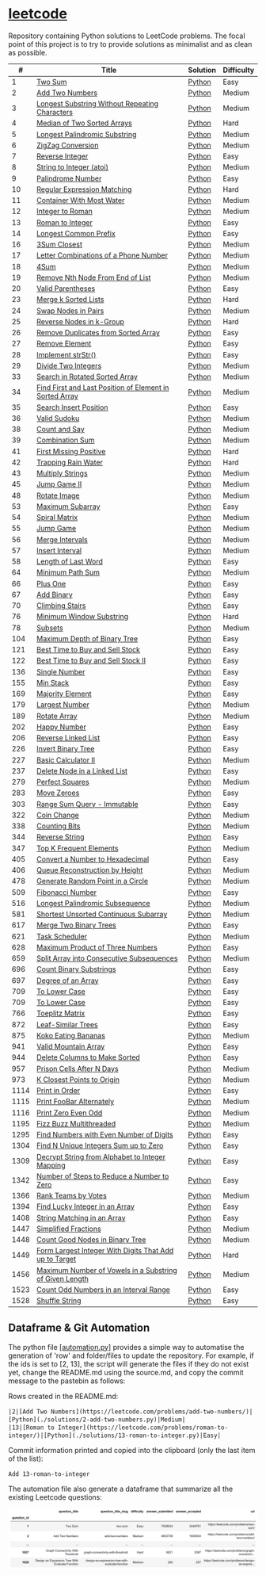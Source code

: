 # [leetcode](https://leetcode.com/problemset/all/)

Repository containing Python solutions to LeetCode problems. The focal point of this project is to try to provide solutions as minimalist and as clean as possible.

| # | Title | Solution | Difficulty |
|---| ----- | -------- | ---------- |
|1|[Two Sum](https://leetcode.com/problems/two-sum/)|[Python](solutions/1-two-sum.py)|Easy|
|2|[Add Two Numbers](https://leetcode.com/problems/add-two-numbers/)|[Python](solutions/2-add-two-numbers.py)|Medium|
|3|[Longest Substring Without Repeating Characters](https://leetcode.com/problems/longest-substring-without-repeating-characters/)|[Python](solutions/3-longest-substring-without-repeating-characters.py)|Medium|
|4|[Median of Two Sorted Arrays](https://leetcode.com/problems/median-of-two-sorted-arrays/)|[Python](solutions/4-median-of-two-sorted-arrays.py)|Hard|
|5|[Longest Palindromic Substring](https://leetcode.com/problems/longest-palindromic-substring/)|[Python](solutions/5-longest-palindromic-substring.py)|Medium|
|6|[ZigZag Conversion](https://leetcode.com/problems/zigzag-conversion/)|[Python](solutions/6-zigzag-conversion.py)|Medium|
|7|[Reverse Integer](https://leetcode.com/problems/reverse-integer/)|[Python](solutions/7-reverse-integer.py)|Easy|
|8|[String to Integer (atoi)](https://leetcode.com/problems/string-to-integer-atoi/)|[Python](solutions/8-string-to-integer-atoi.py)|Medium|
|9|[Palindrome Number](https://leetcode.com/problems/palindrome-number/)|[Python](solutions/9-palindrome-number.py)|Easy|
|10|[Regular Expression Matching](https://leetcode.com/problems/regular-expression-matching/)|[Python](solutions/10-regular-expression-matching.py)|Hard|
|11|[Container With Most Water](https://leetcode.com/problems/container-with-most-water/)|[Python](solutions/11-container-with-most-water.py)|Medium|
|12|[Integer to Roman](https://leetcode.com/problems/integer-to-roman/)|[Python](solutions/12-integer-to-roman.py)|Medium|
|13|[Roman to Integer](https://leetcode.com/problems/roman-to-integer/)|[Python](solutions/13-roman-to-integer.py)|Easy|
|14|[Longest Common Prefix](https://leetcode.com/problems/longest-common-prefix/)|[Python](solutions/14-longest-common-prefix.py)|Easy|
|16|[3Sum Closest](https://leetcode.com/problems/3sum-closest/)|[Python](solutions/16-3sum-closest.py)|Medium|
|17|[Letter Combinations of a Phone Number](https://leetcode.com/problems/letter-combinations-of-a-phone-number/)|[Python](solutions/17-letter-combinations-of-a-phone-number.py)|Medium|
|18|[4Sum](https://leetcode.com/problems/4sum/)|[Python](solutions/18-4sum.py)|Medium|
|19|[Remove Nth Node From End of List](https://leetcode.com/problems/remove-nth-node-from-end-of-list/)|[Python](solutions/19-remove-nth-node-from-end-of-list.py)|Medium|
|20|[Valid Parentheses](https://leetcode.com/problems/valid-parentheses/)|[Python](solutions/20-valid-parentheses.py)|Easy|
|23|[Merge k Sorted Lists](https://leetcode.com/problems/merge-k-sorted-lists/)|[Python](solutions/23-merge-k-sorted-lists.py)|Hard|
|24|[Swap Nodes in Pairs](https://leetcode.com/problems/swap-nodes-in-pairs/)|[Python](solutions/24-swap-nodes-in-pairs.py)|Medium|
|25|[Reverse Nodes in k-Group](https://leetcode.com/problems/reverse-nodes-in-k-group/)|[Python](solutions/25-reverse-nodes-in-k-group.py)|Hard|
|26|[Remove Duplicates from Sorted Array](https://leetcode.com/problems/remove-duplicates-from-sorted-array/)|[Python](solutions/26-remove-duplicates-from-sorted-array.py)|Easy|
|27|[Remove Element](https://leetcode.com/problems/remove-element/)|[Python](solutions/27-remove-element.py)|Easy|
|28|[Implement strStr()](https://leetcode.com/problems/implement-strstr/)|[Python](solutions/28-implement-strstr.py)|Easy|
|29|[Divide Two Integers](https://leetcode.com/problems/divide-two-integers/)|[Python](solutions/29-divide-two-integers.py)|Medium|
|33|[Search in Rotated Sorted Array](https://leetcode.com/problems/search-in-rotated-sorted-array/)|[Python](solutions/33-search-in-rotated-sorted-array.py)|Medium|
|34|[Find First and Last Position of Element in Sorted Array](https://leetcode.com/problems/find-first-and-last-position-of-element-in-sorted-array/)|[Python](solutions/34-find-first-and-last-position-of-element-in-sorted-array.py)|Medium|
|35|[Search Insert Position](https://leetcode.com/problems/search-insert-position/)|[Python](solutions/35-search-insert-position.py)|Easy|
|36|[Valid Sudoku](https://leetcode.com/problems/valid-sudoku/)|[Python](solutions/36-valid-sudoku.py)|Medium|
|38|[Count and Say](https://leetcode.com/problems/count-and-say/)|[Python](solutions/38-count-and-say.py)|Medium|
|39|[Combination Sum](https://leetcode.com/problems/combination-sum/)|[Python](solutions/39-combination-sum.py)|Medium|
|41|[First Missing Positive](https://leetcode.com/problems/first-missing-positive/)|[Python](solutions/41-first-missing-positive.py)|Hard|
|42|[Trapping Rain Water](https://leetcode.com/problems/trapping-rain-water/)|[Python](solutions/42-trapping-rain-water.py)|Hard|
|43|[Multiply Strings](https://leetcode.com/problems/multiply-strings/)|[Python](solutions/43-multiply-strings.py)|Medium|
|45|[Jump Game II](https://leetcode.com/problems/jump-game-ii/)|[Python](solutions/45-jump-game-ii.py)|Medium|
|48|[Rotate Image](https://leetcode.com/problems/rotate-image/)|[Python](solutions/48-rotate-image.py)|Medium|
|53|[Maximum Subarray](https://leetcode.com/problems/maximum-subarray/)|[Python](solutions/53-maximum-subarray.py)|Easy|
|54|[Spiral Matrix](https://leetcode.com/problems/spiral-matrix/)|[Python](solutions/54-spiral-matrix.py)|Medium|
|55|[Jump Game](https://leetcode.com/problems/jump-game/)|[Python](solutions/55-jump-game.py)|Medium|
|56|[Merge Intervals](https://leetcode.com/problems/merge-intervals/)|[Python](solutions/56-merge-intervals.py)|Medium|
|57|[Insert Interval](https://leetcode.com/problems/insert-interval/)|[Python](solutions/57-insert-interval.py)|Medium|
|58|[Length of Last Word](https://leetcode.com/problems/length-of-last-word/)|[Python](solutions/58-length-of-last-word.py)|Easy|
|64|[Minimum Path Sum](https://leetcode.com/problems/minimum-path-sum/)|[Python](solutions/64-minimum-path-sum.py)|Medium|
|66|[Plus One](https://leetcode.com/problems/plus-one/)|[Python](solutions/66-plus-one.py)|Easy|
|67|[Add Binary](https://leetcode.com/problems/add-binary/)|[Python](solutions/67-add-binary.py)|Easy|
|70|[Climbing Stairs](https://leetcode.com/problems/climbing-stairs/)|[Python](solutions/70-climbing-stairs.py)|Easy|
|76|[Minimum Window Substring](https://leetcode.com/problems/minimum-window-substring/)|[Python](solutions/76-minimum-window-substring.py)|Hard|
|78|[Subsets](https://leetcode.com/problems/subsets/)|[Python](solutions/78-subsets.py)|Medium|
|104|[Maximum Depth of Binary Tree](https://leetcode.com/problems/maximum-depth-of-binary-tree/)|[Python](solutions/104-maximum-depth-of-binary-tree.py)|Easy|
|121|[Best Time to Buy and Sell Stock](https://leetcode.com/problems/best-time-to-buy-and-sell-stock/)|[Python](solutions/121-best-time-to-buy-and-sell-stock.py)|Easy|
|122|[Best Time to Buy and Sell Stock II](https://leetcode.com/problems/best-time-to-buy-and-sell-stock-ii/)|[Python](solutions/122-best-time-to-buy-and-sell-stock-ii.py)|Easy|
|136|[Single Number](https://leetcode.com/problems/single-number/)|[Python](solutions/136-single-number.py)|Easy|
|155|[Min Stack](https://leetcode.com/problems/min-stack/)|[Python](solutions/155-min-stack.py)|Easy|
|169|[Majority Element](https://leetcode.com/problems/majority-element/)|[Python](solutions/169-majority-element.py)|Easy|
|179|[Largest Number](https://leetcode.com/problems/largest-number/)|[Python](solutions/179-largest-number.py)|Medium|
|189|[Rotate Array](https://leetcode.com/problems/rotate-array/)|[Python](solutions/189-rotate-array.py)|Medium|
|202|[Happy Number](https://leetcode.com/problems/happy-number/)|[Python](solutions/202-happy-number.py)|Easy|
|206|[Reverse Linked List](https://leetcode.com/problems/reverse-linked-list/)|[Python](solutions/206-reverse-linked-list.py)|Easy|
|226|[Invert Binary Tree](https://leetcode.com/problems/invert-binary-tree/)|[Python](solutions/226-invert-binary-tree.py)|Easy|
|227|[Basic Calculator II](https://leetcode.com/problems/basic-calculator-ii/)|[Python](solutions/227-basic-calculator-ii.py)|Medium|
|237|[Delete Node in a Linked List](https://leetcode.com/problems/delete-node-in-a-linked-list/)|[Python](solutions/237-delete-node-in-a-linked-list.py)|Easy|
|279|[Perfect Squares](https://leetcode.com/problems/perfect-squares/)|[Python](solutions/279-perfect-squares.py)|Medium|
|283|[Move Zeroes](https://leetcode.com/problems/move-zeroes/)|[Python](solutions/283-move-zeroes.py)|Easy|
|303|[Range Sum Query - Immutable](https://leetcode.com/problems/range-sum-query-immutable/)|[Python](solutions/303-range-sum-query-immutable.py)|Easy|
|322|[Coin Change](https://leetcode.com/problems/coin-change/)|[Python](solutions/322-coin-change.py)|Medium|
|338|[Counting Bits](https://leetcode.com/problems/counting-bits/)|[Python](solutions/338-counting-bits.py)|Medium|
|344|[Reverse String](https://leetcode.com/problems/reverse-string/)|[Python](solutions/344-reverse-string.py)|Easy|
|347|[Top K Frequent Elements](https://leetcode.com/problems/top-k-frequent-elements/)|[Python](solutions/347-top-k-frequent-elements.py)|Medium|
|405|[Convert a Number to Hexadecimal](https://leetcode.com/problems/convert-a-number-to-hexadecimal/)|[Python](solutions/405-convert-a-number-to-hexadecimal.py)|Easy|
|406|[Queue Reconstruction by Height](https://leetcode.com/problems/queue-reconstruction-by-height/)|[Python](solutions/406-queue-reconstruction-by-height.py)|Medium|
|478|[Generate Random Point in a Circle](https://leetcode.com/problems/generate-random-point-in-a-circle/)|[Python](solutions/478-generate-random-point-in-a-circle.py)|Medium|
|509|[Fibonacci Number](https://leetcode.com/problems/fibonacci-number/)|[Python](solutions/509-fibonacci-number.py)|Easy|
|516|[Longest Palindromic Subsequence](https://leetcode.com/problems/longest-palindromic-subsequence/)|[Python](solutions/516-longest-palindromic-subsequence.py)|Medium|
|581|[Shortest Unsorted Continuous Subarray](https://leetcode.com/problems/shortest-unsorted-continuous-subarray/)|[Python](solutions/581-shortest-unsorted-continuous-subarray.py)|Medium|
|617|[Merge Two Binary Trees](https://leetcode.com/problems/merge-two-binary-trees/)|[Python](solutions/617-merge-two-binary-trees.py)|Easy|
|621|[Task Scheduler](https://leetcode.com/problems/task-scheduler/)|[Python](solutions/621-task-scheduler.py)|Medium|
|628|[Maximum Product of Three Numbers](https://leetcode.com/problems/maximum-product-of-three-numbers/)|[Python](solutions/628-maximum-product-of-three-numbers.py)|Easy|
|659|[Split Array into Consecutive Subsequences](https://leetcode.com/problems/split-array-into-consecutive-subsequences/)|[Python](solutions/659-split-array-into-consecutive-subsequences.py)|Medium|
|696|[Count Binary Substrings](https://leetcode.com/problems/count-binary-substrings/)|[Python](solutions/696-count-binary-substrings.py)|Easy|
|697|[Degree of an Array](https://leetcode.com/problems/degree-of-an-array/)|[Python](solutions/697-degree-of-an-array.py)|Easy|
|709|[To Lower Case](https://leetcode.com/problems/to-lower-case/)|[Python](solutions/709-to-lower-case.py)|Easy|
|709|[To Lower Case](https://leetcode.com/problems/to-lower-case/)|[Python](solutions/709-to-lower-case.py)|Easy|
|766|[Toeplitz Matrix](https://leetcode.com/problems/toeplitz-matrix/)|[Python](solutions/766-toeplitz-matrix.py)|Easy|
|872|[Leaf-Similar Trees](https://leetcode.com/problems/leaf-similar-trees/)|[Python](solutions/872-leaf-similar-trees.py)|Easy|
|875|[Koko Eating Bananas](https://leetcode.com/problems/koko-eating-bananas/)|[Python](solutions/875-koko-eating-bananas.py)|Medium|
|941|[Valid Mountain Array](https://leetcode.com/problems/valid-mountain-array/)|[Python](solutions/941-valid-mountain-array.py)|Easy|
|944|[Delete Columns to Make Sorted](https://leetcode.com/problems/delete-columns-to-make-sorted/)|[Python](solutions/944-delete-columns-to-make-sorted.py)|Easy|
|957|[Prison Cells After N Days](https://leetcode.com/problems/prison-cells-after-n-days/)|[Python](solutions/957-prison-cells-after-n-days.py)|Medium|
|973|[K Closest Points to Origin](https://leetcode.com/problems/k-closest-points-to-origin/)|[Python](solutions/973-k-closest-points-to-origin.py)|Medium|
|1114|[Print in Order](https://leetcode.com/problems/print-in-order/)|[Python](solutions/1114-print-in-order.py)|Easy|
|1115|[Print FooBar Alternately](https://leetcode.com/problems/print-foobar-alternately/)|[Python](solutions/1115-print-foobar-alternately.py)|Medium|
|1116|[Print Zero Even Odd](https://leetcode.com/problems/print-zero-even-odd/)|[Python](solutions/1116-print-zero-even-odd.py)|Medium|
|1195|[Fizz Buzz Multithreaded](https://leetcode.com/problems/fizz-buzz-multithreaded/)|[Python](solutions/1195-fizz-buzz-multithreaded.py)|Medium|
|1295|[Find Numbers with Even Number of Digits](https://leetcode.com/problems/find-numbers-with-even-number-of-digits/)|[Python](solutions/1295-find-numbers-with-even-number-of-digits.py)|Easy|
|1304|[Find N Unique Integers Sum up to Zero](https://leetcode.com/problems/find-n-unique-integers-sum-up-to-zero/)|[Python](solutions/1304-find-n-unique-integers-sum-up-to-zero.py)|Easy|
|1309|[Decrypt String from Alphabet to Integer Mapping](https://leetcode.com/problems/decrypt-string-from-alphabet-to-integer-mapping/)|[Python](solutions/1309-decrypt-string-from-alphabet-to-integer-mapping.py)|Easy|
|1342|[Number of Steps to Reduce a Number to Zero](https://leetcode.com/problems/number-of-steps-to-reduce-a-number-to-zero/)|[Python](solutions/1342-number-of-steps-to-reduce-a-number-to-zero.py)|Easy|
|1366|[Rank Teams by Votes](https://leetcode.com/problems/rank-teams-by-votes/)|[Python](solutions/1366-rank-teams-by-votes.py)|Medium|
|1394|[Find Lucky Integer in an Array](https://leetcode.com/problems/find-lucky-integer-in-an-array/)|[Python](solutions/1394-find-lucky-integer-in-an-array.py)|Easy|
|1408|[String Matching in an Array](https://leetcode.com/problems/string-matching-in-an-array/)|[Python](solutions/1408-string-matching-in-an-array.py)|Easy|
|1447|[Simplified Fractions](https://leetcode.com/problems/simplified-fractions/)|[Python](solutions/1447-simplified-fractions.py)|Medium|
|1448|[Count Good Nodes in Binary Tree](https://leetcode.com/problems/count-good-nodes-in-binary-tree/)|[Python](solutions/1448-count-good-nodes-in-binary-tree.py)|Medium|
|1449|[Form Largest Integer With Digits That Add up to Target](https://leetcode.com/problems/form-largest-integer-with-digits-that-add-up-to-target/)|[Python](solutions/1449-form-largest-integer-with-digits-that-add-up-to-target.py)|Hard|
|1456|[Maximum Number of Vowels in a Substring of Given Length](https://leetcode.com/problems/maximum-number-of-vowels-in-a-substring-of-given-length/)|[Python](solutions/1456-maximum-number-of-vowels-in-a-substring-of-given-length.py)|Medium|
|1523|[Count Odd Numbers in an Interval Range](https://leetcode.com/problems/count-odd-numbers-in-an-interval-range/)|[Python](solutions/1523-count-odd-numbers-in-an-interval-range.py)|Easy|
|1528|[Shuffle String](https://leetcode.com/problems/shuffle-string/)|[Python](solutions/1528-shuffle-string.py)|Easy|

## Dataframe & Git Automation

The python file [[automation.py]](automation.py) provides a simple way to automatise the generation of 'row' and folder/files to update the repository. For example, if the ids is set to [2, 13], the script will generate the files if they do not exist yet, change the README.md using the source.md, and copy the commit message to the pastebin as follows:

Rows created in the README.md:
```
|2|[Add Two Numbers](https://leetcode.com/problems/add-two-numbers/)|[Python](./solutions/2-add-two-numbers.py)|Medium|
|13|[Roman to Integer](https://leetcode.com/problems/roman-to-integer/)|[Python](./solutions/13-roman-to-integer.py)|Easy|
```

Commit information printed and copied into the clipboard (only the last item of the list):
```
Add 13-roman-to-integer
```

The automation file also generate a dataframe that summarize all the existing Leetcode questions:

![leetcode-dataframe](dataframe.png)
